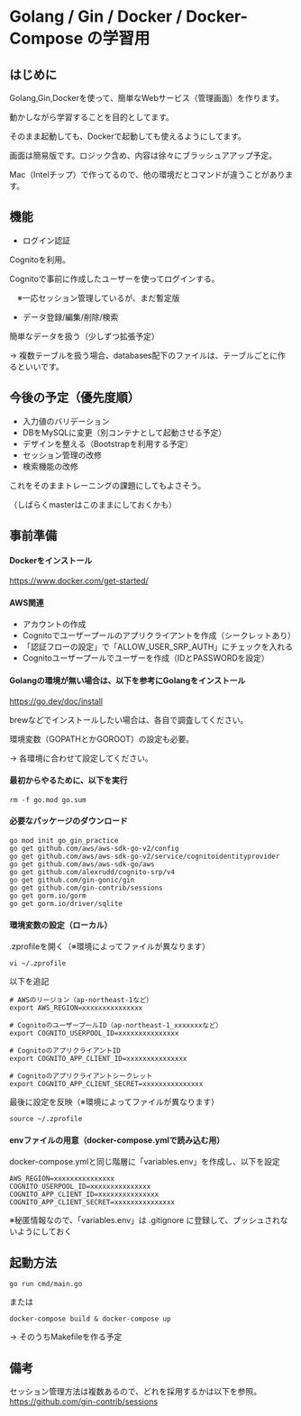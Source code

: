 
# Golang / Gin / Docker / Docker-Compose の学習用
## はじめに
Golang,Gin,Dockerを使って、簡単なWebサービス（管理画面）を作ります。

動かしながら学習することを目的としてます。

そのまま起動しても、Dockerで起動しても使えるようにしてます。

画面は簡易版です。ロジック含め、内容は徐々にブラッシュアアップ予定。

Mac（Intelチップ）で作ってるので、他の環境だとコマンドが違うことがあります。

## 機能
 - ログイン認証

Cognitoを利用。

Cognitoで事前に作成したユーザーを使ってログインする。

　※一応セッション管理しているが、まだ暫定版

 - データ登録/編集/削除/検索

簡単なデータを扱う（少しずつ拡張予定）

→ 複数テーブルを扱う場合、databases配下のファイルは、テーブルごとに作るといいです。

## 今後の予定（優先度順）
 - 入力値のバリデーション
 - DBをMySQLに変更（別コンテナとして起動させる予定）
 - デザインを整える（Bootstrapを利用する予定）
 - セッション管理の改修
 - 検索機能の改修

これをそのままトレーニングの課題にしてもよさそう。

（しばらくmasterはこのままにしておくかも）

## 事前準備
#### Dockerをインストール
https://www.docker.com/get-started/

#### AWS関連
 - アカウントの作成
 - Cognitoでユーザープールのアプリクライアントを作成（シークレットあり）
 - 「認証フローの設定」で「ALLOW_USER_SRP_AUTH」にチェックを入れる
 - Cognitoユーザープールでユーザーを作成（IDとPASSWORDを設定）

#### Golangの環境が無い場合は、以下を参考にGolangをインストール
https://go.dev/doc/install

brewなどでインストールしたい場合は、各自で調査してください。

環境変数（GOPATHとかGOROOT）の設定も必要。

→ 各環境に合わせて設定してください。

#### 最初からやるために、以下を実行
```
rm -f go.mod go.sum
```

#### 必要なパッケージのダウンロード
```
go mod init go_gin_practice
go get github.com/aws/aws-sdk-go-v2/config
go get github.com/aws/aws-sdk-go-v2/service/cognitoidentityprovider
go get github.com/aws/aws-sdk-go/aws
go get github.com/alexrudd/cognito-srp/v4
go get github.com/gin-gonic/gin
go get github.com/gin-contrib/sessions
go get gorm.io/gorm
go get gorm.io/driver/sqlite
```

#### 環境変数の設定（ローカル）
.zprofileを開く（※環境によってファイルが異なります）
```
vi ~/.zprofile
```
以下を追記
```
# AWSのリージョン（ap-northeast-1など）
export AWS_REGION=xxxxxxxxxxxxxxx

# CognitoのユーザープールID（ap-northeast-1_xxxxxxxなど）
export COGNITO_USERPOOL_ID=xxxxxxxxxxxxxxx

# CognitoのアプリクライアントID
export COGNITO_APP_CLIENT_ID=xxxxxxxxxxxxxxx

# Cognitoのアプリクライアントシークレット
export COGNITO_APP_CLIENT_SECRET=xxxxxxxxxxxxxxx
```
最後に設定を反映（※環境によってファイルが異なります）
```
source ~/.zprofile
```

#### envファイルの用意（docker-compose.ymlで読み込む用）
docker-compose.ymlと同じ階層に「variables.env」を作成し、以下を設定
```
AWS_REGION=xxxxxxxxxxxxxxx
COGNITO_USERPOOL_ID=xxxxxxxxxxxxxxx
COGNITO_APP_CLIENT_ID=xxxxxxxxxxxxxxx
COGNITO_APP_CLIENT_SECRET=xxxxxxxxxxxxxxx
```
※秘匿情報なので、「variables.env」は .gitignore に登録して、プッシュされないようにしておく

## 起動方法
```
go run cmd/main.go
```
または
```
docker-compose build & docker-compose up
```
→ そのうちMakefileを作る予定

## 備考
セッション管理方法は複数あるので、どれを採用するかは以下を参照。
https://github.com/gin-contrib/sessions
